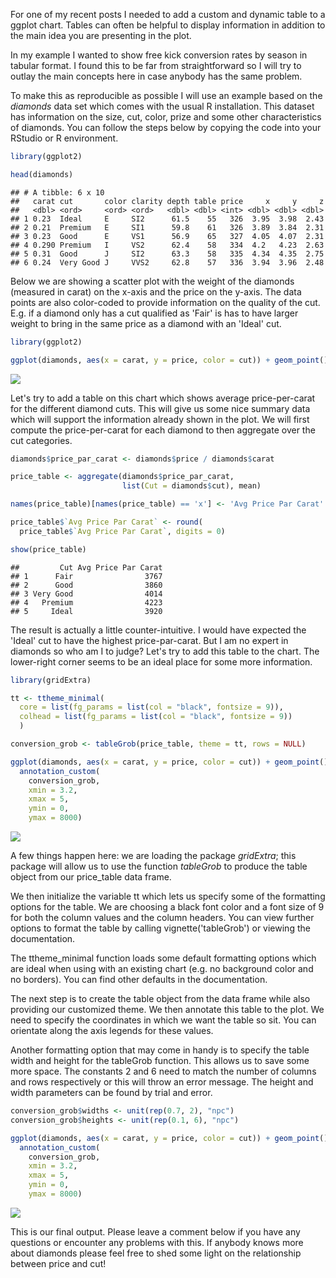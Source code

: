 For one of my recent posts I needed to add a custom and dynamic table to a ggplot chart. Tables can often be helpful to display information in addition to the main idea you are presenting in the plot.

In my example I wanted to show free kick conversion rates by season in tabular format. I found this to be far from straightforward so I will try to outlay the main concepts here in case anybody has the same problem.

To make this as reproducible as possible I will use an example based on the *diamonds* data set which comes with the usual R installation. This dataset has information on the size, cut, color, prize and some other characteristics of diamonds. You can follow the steps below by copying the code into your RStudio or R environment.

``` r
library(ggplot2)

head(diamonds)
```

    ## # A tibble: 6 x 10
    ##   carat cut       color clarity depth table price     x     y     z
    ##   <dbl> <ord>     <ord> <ord>   <dbl> <dbl> <int> <dbl> <dbl> <dbl>
    ## 1 0.23  Ideal     E     SI2      61.5    55   326  3.95  3.98  2.43
    ## 2 0.21  Premium   E     SI1      59.8    61   326  3.89  3.84  2.31
    ## 3 0.23  Good      E     VS1      56.9    65   327  4.05  4.07  2.31
    ## 4 0.290 Premium   I     VS2      62.4    58   334  4.2   4.23  2.63
    ## 5 0.31  Good      J     SI2      63.3    58   335  4.34  4.35  2.75
    ## 6 0.24  Very Good J     VVS2     62.8    57   336  3.94  3.96  2.48

Below we are showing a scatter plot with the weight of the diamonds (measured in carat) on the x-axis and the price on the y-axis. The data points are also color-coded to provide information on the quality of the cut. E.g. if a diamond only has a cut qualified as 'Fair' is has to have larger weight to bring in the same price as a diamond with an 'Ideal' cut.

``` r
library(ggplot2)

ggplot(diamonds, aes(x = carat, y = price, color = cut)) + geom_point()
```

![](2018-03-17-How-To-Add-A-Custom-Table-To-A-ggplot-Chart_files/figure-markdown_github/table2-1.png)

Let's try to add a table on this chart which shows average price-per-carat for the different diamond cuts. This will give us some nice summary data which will support the information already shown in the plot. We will first compute the price-per-carat for each diamond to then aggregate over the cut categories.

``` r
diamonds$price_par_carat <- diamonds$price / diamonds$carat

price_table <- aggregate(diamonds$price_par_carat,
                         list(Cut = diamonds$cut), mean)

names(price_table)[names(price_table) == 'x'] <- 'Avg Price Par Carat'

price_table$`Avg Price Par Carat` <- round(
  price_table$`Avg Price Par Carat`, digits = 0)

show(price_table)
```

    ##         Cut Avg Price Par Carat
    ## 1      Fair                3767
    ## 2      Good                3860
    ## 3 Very Good                4014
    ## 4   Premium                4223
    ## 5     Ideal                3920

The result is actually a little counter-intuitive. I would have expected the 'Ideal' cut to have the highest price-par-carat. But I am no expert in diamonds so who am I to judge? Let's try to add this table to the chart. The lower-right corner seems to be an ideal place for some more information.

``` r
library(gridExtra)

tt <- ttheme_minimal(
  core = list(fg_params = list(col = "black", fontsize = 9)),
  colhead = list(fg_params = list(col = "black", fontsize = 9))
  )

conversion_grob <- tableGrob(price_table, theme = tt, rows = NULL)

ggplot(diamonds, aes(x = carat, y = price, color = cut)) + geom_point() +
  annotation_custom(
    conversion_grob,
    xmin = 3.2,
    xmax = 5,
    ymin = 0,
    ymax = 8000)
```

![](2018-03-17-How-To-Add-A-Custom-Table-To-A-ggplot-Chart_files/figure-markdown_github/table4-1.png)

A few things happen here: we are loading the package *gridExtra*; this package will allow us to use the function *tableGrob* to produce the table object from our price\_table data frame.

We then initialize the variable tt which lets us specify some of the formatting options for the table. We are choosing a black font color and a font size of 9 for both the column values and the column headers. You can view further options to format the table by calling vignette('tableGrob') or viewing the documentation.

The ttheme\_minimal function loads some default formatting options which are ideal when using with an existing chart (e.g. no background color and no borders). You can find other defaults in the documentation.

The next step is to create the table object from the data frame while also providing our customized theme. We then annotate this table to the plot. We need to specify the coordinates in which we want the table so sit. You can orientate along the axis legends for these values.

Another formatting option that may come in handy is to specify the table width and height for the tableGrob function. This allows us to save some more space. The constants 2 and 6 need to match the number of columns and rows respectively or this will throw an error message. The height and width parameters can be found by trial and error.

``` r
conversion_grob$widths <- unit(rep(0.7, 2), "npc")
conversion_grob$heights <- unit(rep(0.1, 6), "npc")

ggplot(diamonds, aes(x = carat, y = price, color = cut)) + geom_point() +
  annotation_custom(
    conversion_grob,
    xmin = 3.2,
    xmax = 5,
    ymin = 0,
    ymax = 8000)
```

![](2018-03-17-How-To-Add-A-Custom-Table-To-A-ggplot-Chart_files/figure-markdown_github/table5-1.png)

This is our final output. Please leave a comment below if you have any questions or encounter any problems with this. If anybody knows more about diamonds please feel free to shed some light on the relationship between price and cut!
